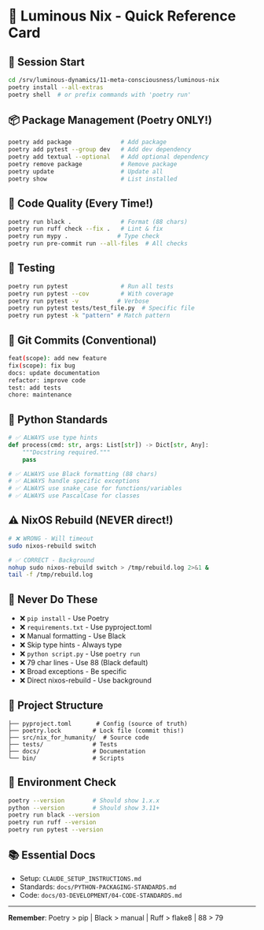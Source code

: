 # 🎯 Luminous Nix - Quick Reference Card

## 🚀 Session Start
```bash
cd /srv/luminous-dynamics/11-meta-consciousness/luminous-nix
poetry install --all-extras
poetry shell  # or prefix commands with 'poetry run'
```

## 📦 Package Management (Poetry ONLY!)
```bash
poetry add package              # Add package
poetry add pytest --group dev   # Add dev dependency
poetry add textual --optional   # Add optional dependency
poetry remove package           # Remove package
poetry update                   # Update all
poetry show                     # List installed
```

## 🎨 Code Quality (Every Time!)
```bash
poetry run black .              # Format (88 chars)
poetry run ruff check --fix .   # Lint & fix
poetry run mypy .              # Type check
poetry run pre-commit run --all-files  # All checks
```

## 🧪 Testing
```bash
poetry run pytest               # Run all tests
poetry run pytest --cov         # With coverage
poetry run pytest -v           # Verbose
poetry run pytest tests/test_file.py  # Specific file
poetry run pytest -k "pattern" # Match pattern
```

## 📝 Git Commits (Conventional)
```bash
feat(scope): add new feature
fix(scope): fix bug
docs: update documentation
refactor: improve code
test: add tests
chore: maintenance
```

## 🐍 Python Standards
```python
# ✅ ALWAYS use type hints
def process(cmd: str, args: List[str]) -> Dict[str, Any]:
    """Docstring required."""
    pass

# ✅ ALWAYS use Black formatting (88 chars)
# ✅ ALWAYS handle specific exceptions
# ✅ ALWAYS use snake_case for functions/variables
# ✅ ALWAYS use PascalCase for classes
```

## ⚠️ NixOS Rebuild (NEVER direct!)
```bash
# ❌ WRONG - Will timeout
sudo nixos-rebuild switch

# ✅ CORRECT - Background
nohup sudo nixos-rebuild switch > /tmp/rebuild.log 2>&1 &
tail -f /tmp/rebuild.log
```

## 🚫 Never Do These
- ❌ `pip install` - Use Poetry
- ❌ `requirements.txt` - Use pyproject.toml
- ❌ Manual formatting - Use Black
- ❌ Skip type hints - Always type
- ❌ `python script.py` - Use `poetry run`
- ❌ 79 char lines - Use 88 (Black default)
- ❌ Broad exceptions - Be specific
- ❌ Direct nixos-rebuild - Use background

## 📂 Project Structure
```
├── pyproject.toml       # Config (source of truth)
├── poetry.lock         # Lock file (commit this!)
├── src/nix_for_humanity/  # Source code
├── tests/              # Tests
├── docs/               # Documentation
└── bin/                # Scripts
```

## 🔧 Environment Check
```bash
poetry --version        # Should show 1.x.x
python --version        # Should show 3.11+
poetry run black --version
poetry run ruff --version
poetry run pytest --version
```

## 📚 Essential Docs
- Setup: `CLAUDE_SETUP_INSTRUCTIONS.md`
- Standards: `docs/PYTHON-PACKAGING-STANDARDS.md`
- Code: `docs/03-DEVELOPMENT/04-CODE-STANDARDS.md`

---
**Remember**: Poetry > pip | Black > manual | Ruff > flake8 | 88 > 79
